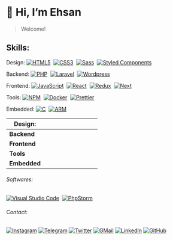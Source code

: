 # 👋 Hi, I’m Ehsan

> Welcome!

## Skills:

Design: 
[![HTML5](https://img.shields.io/badge/-HTML5-05122A?style=flat&logo=HTML5)](#)&nbsp;
[![CSS3](https://img.shields.io/badge/-CSS3-05122A?style=flat&logo=CSS3&logoColor=1572B6)](#)&nbsp;
[![Sass](https://img.shields.io/badge/-Sass-05122A?style=flat&logo=Sass)](#)&nbsp;
[![Styled Components](https://img.shields.io/badge/-Styled_Components-05122A?style=flat&logo=styled-components)](#)&nbsp;

Backend:
[![PHP](https://img.shields.io/badge/-PHP-05122A?style=flat&logo=php)](#)&nbsp;
[![Laravel](https://img.shields.io/badge/-Laravel-05122A?style=flat&logo=laravel)](#)&nbsp;
[![Wordpress](https://img.shields.io/badge/-Wordpress-05122A?style=flat&logo=wordpress)](#)&nbsp;

Frontend:
[![JavaScript](https://img.shields.io/badge/-JavaScript-05122A?style=flat&logo=javascript)](#)&nbsp;
[![React](https://img.shields.io/badge/-React-05122A?style=flat&logo=react)](#)&nbsp;
[![Redux](https://img.shields.io/badge/-Redux-05122A?style=flat&logo=redux)](#)&nbsp;
[![Next](https://img.shields.io/badge/-Next-05122A?style=flat&logo=next.js)](#)&nbsp;

Tools:
[![NPM](https://img.shields.io/badge/-npm-05122A?style=flat&logo=npm)](#)&nbsp;
[![Docker](https://img.shields.io/badge/-docker-05122A?style=flat&logo=docker)](#)&nbsp;
[![Prettier](https://img.shields.io/badge/-Prettier-05122A?style=flat&logo=prettier)](#)&nbsp;

Embedded:
[![C](https://img.shields.io/badge/-C-05122A?style=flat&logo=c)](#)&nbsp;
[![ARM](https://img.shields.io/badge/-ARM-05122A?style=flat&logo=arm)](#)&nbsp;

| **Design:**  |   |   |   |   |   |   |   |   |   |
|--------------|---|---|---|---|---|---|---|---|---|
| **Backend**  |   |   |   |   |   |   |   |   |   |
| **Frontend** |   |   |   |   |   |   |   |   |   |
| **Tools**    |   |   |   |   |   |   |   |   |   |
| **Embedded** |   |   |   |   |   |   |   |   |   |

###### Softwares:

[![Visual Studio Code](https://img.shields.io/badge/-Visual%20Studio%20Code-05122A?style=flat&logo=visual-studio-code&logoColor=007ACC)](#)&nbsp;
[![PhpStorm](https://img.shields.io/badge/-PhpStorm-05122A?style=flat&logo=phpstorm&logoColor=007ACC)](#)&nbsp;

###### Contact:

[![Instagram](https://img.shields.io/badge/Instagram-f0f0f0?&style=flat-square&logoColor=white&logo=instagram&color=c13584)](https://instagram.com/ehsunoo)
[![Telegram](https://img.shields.io/badge/Telegram-f0f0f0?&style=flat-square&logoColor=white&logo=telegram&color=gray)](https://t.me/ehsunoo)
[![Twitter](https://img.shields.io/badge/Twitter-f0f0f0?&style=flat-square&logoColor=white&logo=twitter&color=00acee)](https://twitter.com/ehsunoo)
[![GMail](https://img.shields.io/badge/GMail-f0f0f0?&style=flat-square&logo=gmail&logoColor=white&color=ea4335)](mailto:info.hamrah@gmail.com) 
[![LinkedIn](https://img.shields.io/badge/Linkedin-f0f0f0?&style=flat-square&logo=linkedin&logoColor=white&color=0e76a8)](https://www.linkedin.com/in/ehsunoo)
[![GitHub](https://img.shields.io/badge/-GitHub-05122A?style=flat-square&logo=github)](#)&nbsp;
